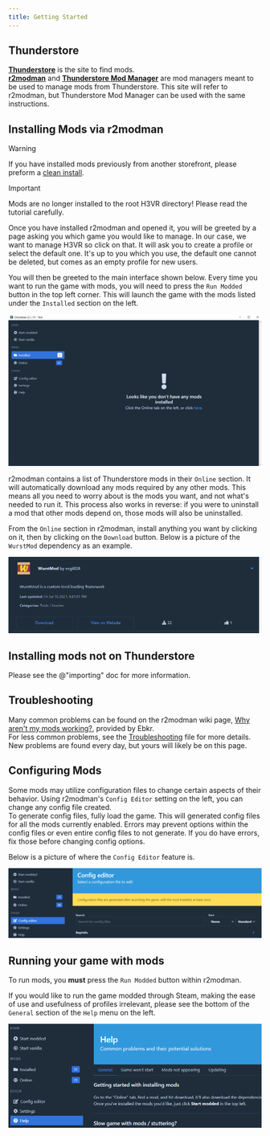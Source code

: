 ```yaml
---
title: Getting Started
---
```


## Thunderstore

[**Thunderstore**](https://h3vr.thunderstore.io) is the site to find mods.  
[**r2modman**](https://h3vr.thunderstore.io/package/ebkr/r2modman/) and [**Thunderstore Mod Manager**](https://www.overwolf.com/app/Thunderstore-Thunderstore_Mod_Manager) are mod managers meant to be used to manage mods from Thunderstore. This site will refer to r2modman, but Thunderstore Mod Manager can be used with the same instructions.

## Installing Mods via r2modman

> [!WARNING]
> If you have installed mods previously from another storefront, please preform a [clean install](starting_fresh.md).

> [!IMPORTANT]
> Mods are no longer installed to the root H3VR directory! Please read the tutorial carefully.

Once you have installed r2modman and opened it, you will be greeted by a page asking you which game you would like to manage. In our case, we want to manage H3VR so click on that. It will ask you to create a profile or select the default one. It's up to you which you use, the default one cannot be deleted, but comes as an empty profile for new users.

You will then be greeted to the main interface shown below. Every time you want to run the game with mods, you will need to press the `Run Modded` button in the top left corner. This will launch the game with the mods listed under the `Installed` section on the left.

![image](images/r2modman/greeted.png)

r2modman contains a list of Thunderstore mods in their `Online` section. It will automatically download any mods required by any other mods. This means all you need to worry about is the mods you want, and not what's needed to run it. This process also works in reverse: if you were to uninstall a mod that other mods depend on, those mods will also be uninstalled.

From the `Online` section in r2modman, install anything you want by clicking on it, then by clicking on the `Download` button. Below is a picture of the `WurstMod` dependency as an example.

![image](images/r2modman/WurstMod.png)

## Installing mods not on Thunderstore

Please see the @"importing" doc for more information.

## Troubleshooting

Many common problems can be found on the r2modman wiki page, [Why aren't my mods working?](https://github.com/ebkr/r2modmanPlus/wiki/Why-aren%27t-my-mods-working%3F), provided by Ebkr.  
For less common problems, see the [Troubleshooting](troubleshooting.md) file for more details. New problems are found every day, but yours will likely be on this page.

## Configuring Mods

Some mods may utilize configuration files to change certain aspects of their behavior. Using r2modman's `Config Editor` setting on the left, you can change any config file created.  
To generate config files, fully load the game. This will generated config files for all the mods currently enabled. Errors may prevent options within the config files or even entire config files to not generate. If you do have errors, fix those before changing config options.

Below is a picture of where the `Config Editor` feature is.

![image](images/r2modman/config_editor.png)

## Running your game with mods

To run mods, you **must** press the `Run Modded` button within r2modman.

If you would like to run the game modded through Steam, making the ease of use and usefulness of profiles irrelevant, please see the bottom of the `General` section of the `Help` menu on the left.

![image](images/r2modman/help.png)
